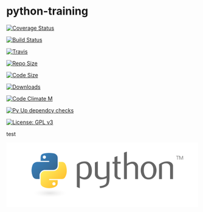 # python-training


[![Coverage Status](https://coveralls.io/repos/github/python-code-level/python-training/badge.svg?branch=master)](https://coveralls.io/github/python-code-level/python-training?branch=master)

[![Build Status](https://travis-ci.com/python-code-level/ticross.svg?branch=master)](https://travis-ci.com/python-code-level/ticross) 

[![Travis](https://img.shields.io/travis/python-code-level/python-training/master.svg?label=Travis%20CI)](
    https://travis-ci.com/python-code-level/python-training)
    

[![Repo Size](https://img.shields.io/github/repo-size/python-code-level/python-training.svg)](https://github.com/repo-size/python-code-level/python-training) 

[![Code Size](https://img.shields.io/github/languages/code-size/python-code-level/python-training.svg)](https://github.com/languages/code-size/python-code-level/python-training)

[![Downloads](https://img.shields.io/github/downloads/python-code-level/python-training/total.svg)](https://github.com/downloads/python-code-level/python-training)

[![Code Climate M](https://img.shields.io/codeclimate/maintainability/pyhon-code-level/python-training.svg)](https://codeclimate.com/github/python-code-level/python-training)

[![Py Up dependcy checks](https://pyup.io/repos/github/python-code-level/python-training/python-3-shield.svg)](https://pyup.io/repos/github/python-code-level/python-training)


[![License: GPL v3](https://img.shields.io/badge/License-GPLv3-blue.svg)](https://www.gnu.org/licenses/gpl-3.0)




test

![alt text](images/python-logo-master-v3-TM.png)
